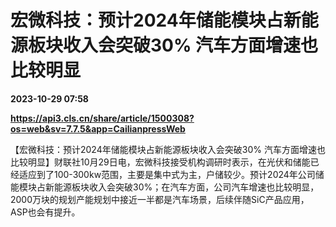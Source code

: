# 宏微科技：预计2024年储能模块占新能源板块收入会突破30% 汽车方面增速也比较明显

**2023-10-29 07:58**

**https://api3.cls.cn/share/article/1500308?os=web&sv=7.7.5&app=CailianpressWeb**

【宏微科技：预计2024年储能模块占新能源板块收入会突破30% 汽车方面增速也比较明显】财联社10月29日电，宏微科技接受机构调研时表示，在光伏和储能已经适应到了100-300kw范围，主要是集中式为主，户储较少。预计2024年公司储能模块占新能源板块收入会突破30%；在汽车方面，公司汽车增速也比较明显，2000万块的规划产能规划中接近一半都是汽车场景，后续伴随SiC产品应用，ASP也会有提升。